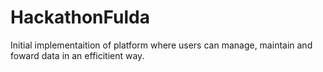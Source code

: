 # HackathonFulda
Initial implementaition of platform where users can manage, maintain and foward data in an efficitient way. 
